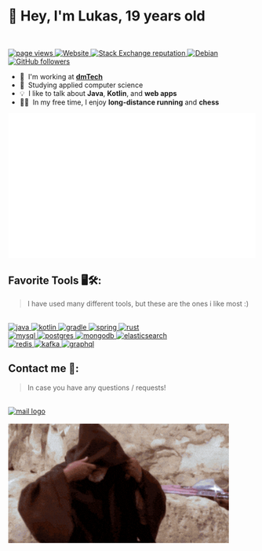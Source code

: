 # 👋 Hey, I'm Lukas, **19** years old

</br>

<p align="left">
  <a href="https://github.com/Waischbrot/Waischbrot">
    <img src="https://komarev.com/ghpvc/?username=waischbrot" alt="page views" />
  </a>
  <a href="https://waischbrot.net">
    <img alt="Website" src="https://img.shields.io/badge/website-down-red">
  </a>
  <a href="https://stackoverflow.com/users/27356488">
    <img alt="Stack Exchange reputation" src="https://img.shields.io/stackexchange/stackoverflow/r/27356488?color=orange&label=reputation&logo=stackoverflow">
  </a>
  <a href="https://www.debian.org/">
    <img alt="Debian" src="https://img.shields.io/badge/System-Debian-informational?style=flat&logo=debian&color=FCC624">
  </a>
  <a href="https://github.com/Waischbrot">
    <img alt="GitHub followers" src="https://img.shields.io/github/followers/Waischbrot?style=flat&logo=github">
  </a>
</p>

- 💼 &nbsp;I'm working at **[dmTech]**
- 🌱 &nbsp;Studying applied computer science
- 💡 &nbsp;I like to talk about **Java**, **Kotlin**, and **web apps**
- 🏃‍♂️ &nbsp;In my free time, I enjoy **long-distance running** and **chess**

<a href="#waischbrot-title">
    <img src="https://raw.githubusercontent.com/Waischbrot/github-stats-transparent/output/generated/overview.svg" alt="waischbrot"/>
</a>

</br>

## Favorite Tools 🖥️🛠:
> I have used many different tools, but these are the ones i like most :)

</br>
<a href="https://www.java.com">
    <img src="https://skillicons.dev/icons?i=java" alt="java">
</a>
<a href="https://kotlinlang.org">
    <img src="https://skillicons.dev/icons?i=kotlin" alt="kotlin">
</a>
<a href="https://gradle.org">
    <img src="https://skillicons.dev/icons?i=gradle" alt="gradle">
</a>
<a href="https://spring.io">
    <img src="https://skillicons.dev/icons?i=spring" alt="spring">
</a>
<a href="https://www.rust-lang.org">
    <img src="https://skillicons.dev/icons?i=rust" alt="rust">
</a>
</br>
<a href="https://www.mysql.com">
    <img src="https://skillicons.dev/icons?i=mysql" alt="mysql">
</a>
<a href="https://www.postgresql.org">
    <img src="https://skillicons.dev/icons?i=postgres" alt="postgres">
</a>
<a href="https://www.mongodb.com">
    <img src="https://skillicons.dev/icons?i=mongodb" alt="mongodb">
</a>
<a href="https://www.elastic.co">
    <img src="https://skillicons.dev/icons?i=elasticsearch" alt="elasticsearch">
</a>
</br>
<a href="https://redis.io">
    <img src="https://skillicons.dev/icons?i=redis" alt="redis">
</a>
<a href="https://kafka.apache.org">
    <img src="https://skillicons.dev/icons?i=kafka" alt="kafka">
</a>
<a href="https://graphql.org">
    <img src="https://skillicons.dev/icons?i=graphql" alt="graphql">
</a>

## Contact me 🍔:
> In case you have any questions / requests!

</br>
<a href="mailto:lukas.bollhoefer@gmx.de" target="_blank" rel="noopener noreferrer"> <img src="https://img.shields.io/static/v1?message=lukas.bollhoefer@gmx.de&logo=maildotru&label=&color=4CAF50&logoColor=white&labelColor=&style=for-the-badge" height="40" alt="mail logo"  /></a>
</br>
</br>
<img width="450" alt="GIF" src="https://github.com/Waischbrot/Waischbrot/blob/main/assets/contact_me.gif">

[dmTech]: https://www.dm-jobs.com/dmTECH/?locale=de_DE "dmTech"
[portfolio]: https://waischbrot.net "My Portfolio"
[issues page]: https://github.com/Waischbrot/Waischbrot/issues "Waischbrot/issues"
